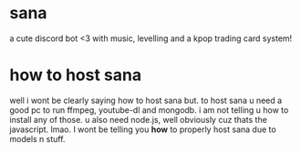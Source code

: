 # sana
a cute discord bot &lt;3 with music, levelling and a kpop trading card system!

# how to host sana
well i wont be clearly saying how to host sana but. to host sana u need a good pc to run ffmpeg, youtube-dl and mongodb. i am not telling u how to install any of those. u also need node.js, well obviously cuz thats the javascript. lmao. I wont be telling you **how** to properly host sana due to models n stuff.
